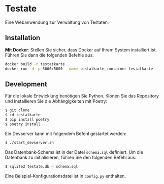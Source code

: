# Testate

Eine Webanwendung zur Verwaltung von Testaten.

## Installation

**Mit Docker**: Stellen Sie sicher, dass Docker auf Ihrem System installiert ist. Führen Sie dann die folgenden Befehle aus:

   ```bash
   docker build -t testatkarte .
   docker run -d -p 5000:5000 --name testatkarte_container testatkarte
   ```

## Development
Für die lokale Entwicklung benötigen Sie Python. Klonen Sie das Repository und installieren Sie die Abhängigkeiten mit Poetry:

   ```bash
   $ git clone
   $ cd testatkarte
   $ pip install poetry
   $ poetry install
   ```

Ein Devserver kann mit folgendem Befehl gestartet werden:

   ```bash
   $ ./start_devserver.sh
   ```

Das Datenbank-Schema ist in der Datei `schema.sql` definiert. Um die Datenbank zu initialisieren, führen Sie den folgenden Befehl aus:

   ```bash
   $ sqlite3 testate.db < schema.sql
   ```

Eine Beispiel-Konfigurationsdatei ist in `config.py` enthalten.


